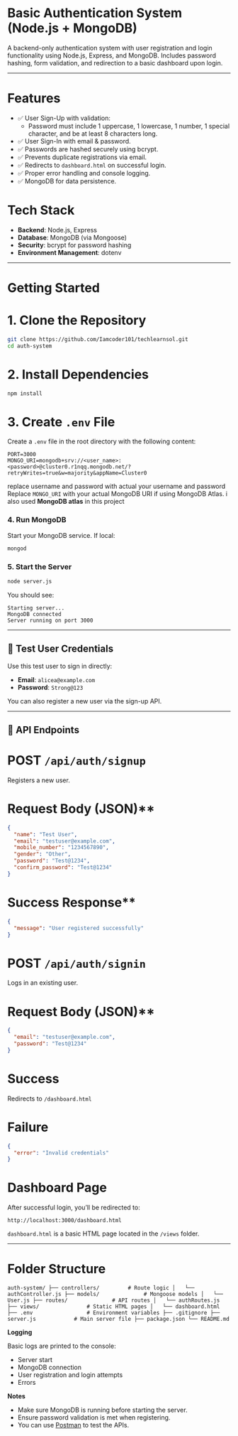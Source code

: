 #  Basic Authentication System (Node.js + MongoDB)

A backend-only authentication system with user registration and login functionality using Node.js, Express, and MongoDB. Includes password hashing, form validation, and redirection to a basic dashboard upon login.

---

# Features

- ✅ User Sign-Up with validation:
  - Password must include 1 uppercase, 1 lowercase, 1 number, 1 special character, and be at least 8 characters long.
- ✅ User Sign-In with email & password.
- ✅ Passwords are hashed securely using bcrypt.
- ✅ Prevents duplicate registrations via email.
- ✅ Redirects to `dashboard.html` on successful login.
- ✅ Proper error handling and console logging.
- ✅ MongoDB for data persistence.

# Tech Stack

- **Backend**: Node.js, Express
- **Database**: MongoDB (via Mongoose)
- **Security**: bcrypt for password hashing
- **Environment Management**: dotenv

---

# Getting Started

# 1. Clone the Repository

```bash
git clone https://github.com/Iamcoder101/techlearnsol.git
cd auth-system
````

# 2. Install Dependencies

```bash
npm install
```

# 3. Create `.env` File

Create a `.env` file in the root directory with the following content:

```
PORT=3000
MONGO_URI=mongodb+srv://<user_name>:<password>@cluster0.r1nqq.mongodb.net/?retryWrites=true&w=majority&appName=Cluster0
```
replace username and password with actual your username and password
Replace `MONGO_URI` with your actual MongoDB URI if using MongoDB Atlas.
i also used **MongoDB atlas**  in this project

### 4. Run MongoDB

Start your MongoDB service. If local:

```bash
mongod
```

### 5. Start the Server

```bash
node server.js
```

You should see:

```
Starting server...
MongoDB connected
Server running on port 3000
```

---

## 🧪 Test User Credentials

Use this test user to sign in directly:

* **Email**: `alicea@example.com`
* **Password**: `Strong@123`

You can also register a new user via the sign-up API.

---

## 🔑 API Endpoints

# POST `/api/auth/signup`

Registers a new user.

# Request Body (JSON)**

```json
{
  "name": "Test User",
  "email": "testuser@example.com",
  "mobile_number": "1234567890",
  "gender": "Other",
  "password": "Test@1234",
  "confirm_password": "Test@1234"
}
```

# Success Response**

```json
{
  "message": "User registered successfully"
}
```

# POST `/api/auth/signin`

Logs in an existing user.

# Request Body (JSON)**

```json
{
  "email": "testuser@example.com",
  "password": "Test@1234"
}
```

# Success

Redirects to `/dashboard.html`

# Failure

```json
{
  "error": "Invalid credentials"
}
```

# Dashboard Page

After successful login, you’ll be redirected to:

```
http://localhost:3000/dashboard.html
```

`dashboard.html` is a basic HTML page located in the `/views` folder.

---

# Folder Structure
``
auth-system/
├── controllers/         # Route logic
│   └── authController.js
├── models/              # Mongoose models
│   └── User.js
├── routes/              # API routes
│   └── authRoutes.js
├── views/               # Static HTML pages
│   └── dashboard.html
├── .env                 # Environment variables
├── .gitignore
├── server.js            # Main server file
├── package.json
└── README.md
``

**Logging**

Basic logs are printed to the console:

* Server start
* MongoDB connection
* User registration and login attempts
* Errors

**Notes**

* Make sure MongoDB is running before starting the server.
* Ensure password validation is met when registering.
* You can use [Postman](https://www.postman.com/) to test the APIs.

